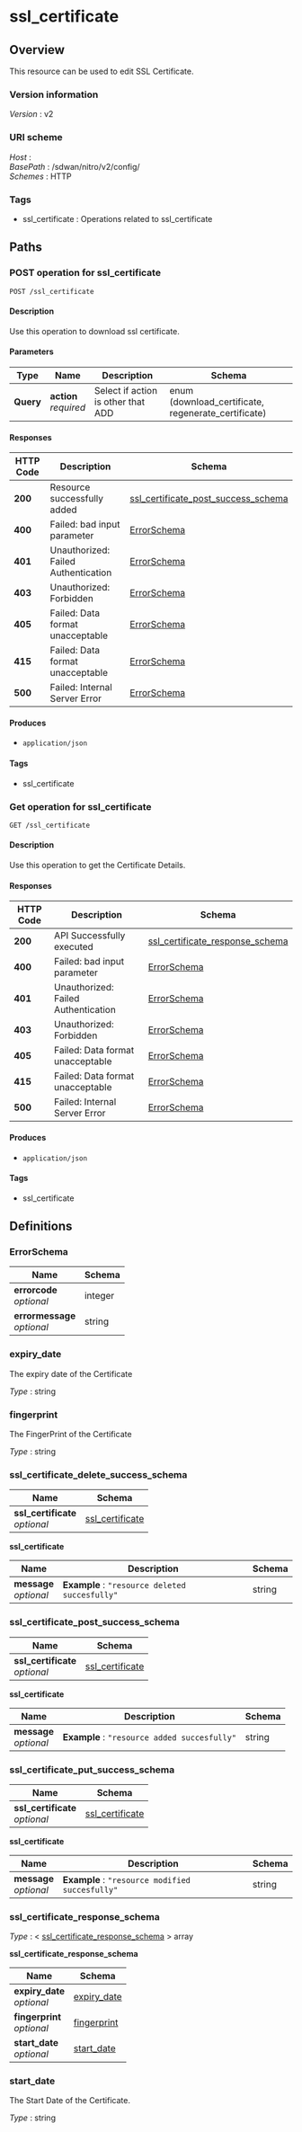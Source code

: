 # ssl\_certificate


<a name="overview"></a>
## Overview
This resource can be used to edit SSL Certificate.


### Version information
*Version* : v2


### URI scheme
*Host* : <MGMT-IP>  
*BasePath* : /sdwan/nitro/v2/config/  
*Schemes* : HTTP


### Tags

* ssl\_certificate : Operations related to ssl\_certificate 




<a name="paths"></a>
## Paths

<a name="ssl\_certificate-post"></a>
### POST operation for ssl\_certificate
```
POST /ssl_certificate
```


#### Description
Use this operation to download ssl certificate.


#### Parameters

|Type|Name|Description|Schema|
|---|---|---|---|
|**Query**|**action**  <br>*required*|Select if action is other that ADD|enum (download\_certificate, regenerate\_certificate)|


#### Responses

|HTTP Code|Description|Schema|
|---|---|---|
|**200**|Resource successfully added|[ssl\_certificate\_post\_success\_schema](#ssl\_certificate\_post\_success\_schema)|
|**400**|Failed: bad input parameter|[ErrorSchema](#errorschema)|
|**401**|Unauthorized: Failed Authentication|[ErrorSchema](#errorschema)|
|**403**|Unauthorized: Forbidden|[ErrorSchema](#errorschema)|
|**405**|Failed: Data format unacceptable|[ErrorSchema](#errorschema)|
|**415**|Failed: Data format unacceptable|[ErrorSchema](#errorschema)|
|**500**|Failed: Internal Server Error|[ErrorSchema](#errorschema)|


#### Produces

* `application/json`


#### Tags

* ssl\_certificate


<a name="ssl\_certificate-get"></a>
### Get operation for ssl\_certificate
```
GET /ssl_certificate
```


#### Description
Use this operation to get the Certificate Details.


#### Responses

|HTTP Code|Description|Schema|
|---|---|---|
|**200**|API Successfully executed|[ssl\_certificate\_response\_schema](#ssl\_certificate\_response\_schema)|
|**400**|Failed: bad input parameter|[ErrorSchema](#errorschema)|
|**401**|Unauthorized: Failed Authentication|[ErrorSchema](#errorschema)|
|**403**|Unauthorized: Forbidden|[ErrorSchema](#errorschema)|
|**405**|Failed: Data format unacceptable|[ErrorSchema](#errorschema)|
|**415**|Failed: Data format unacceptable|[ErrorSchema](#errorschema)|
|**500**|Failed: Internal Server Error|[ErrorSchema](#errorschema)|


#### Produces

* `application/json`


#### Tags

* ssl\_certificate




<a name="definitions"></a>
## Definitions

<a name="errorschema"></a>
### ErrorSchema

|Name|Schema|
|---|---|
|**errorcode**  <br>*optional*|integer|
|**errormessage**  <br>*optional*|string|


<a name="expiry\_date"></a>
### expiry\_date
The expiry date of the Certificate

*Type* : string


<a name="fingerprint"></a>
### fingerprint
The FingerPrint of the Certificate

*Type* : string


<a name="ssl\_certificate\_delete\_success\_schema"></a>
### ssl\_certificate\_delete\_success\_schema

|Name|Schema|
|---|---|
|**ssl\_certificate**  <br>*optional*|[ssl\_certificate](#ssl\_certificate\_delete\_success\_schema-ssl\_certificate)|

<a name="ssl\_certificate\_delete\_success\_schema-ssl\_certificate"></a>
**ssl\_certificate**

|Name|Description|Schema|
|---|---|---|
|**message**  <br>*optional*|**Example** : `"resource deleted succesfully"`|string|


<a name="ssl\_certificate\_post\_success\_schema"></a>
### ssl\_certificate\_post\_success\_schema

|Name|Schema|
|---|---|
|**ssl\_certificate**  <br>*optional*|[ssl\_certificate](#ssl\_certificate\_post\_success\_schema-ssl\_certificate)|

<a name="ssl\_certificate\_post\_success\_schema-ssl\_certificate"></a>
**ssl\_certificate**

|Name|Description|Schema|
|---|---|---|
|**message**  <br>*optional*|**Example** : `"resource added succesfully"`|string|


<a name="ssl\_certificate\_put\_success\_schema"></a>
### ssl\_certificate\_put\_success\_schema

|Name|Schema|
|---|---|
|**ssl\_certificate**  <br>*optional*|[ssl\_certificate](#ssl\_certificate\_put\_success\_schema-ssl\_certificate)|

<a name="ssl\_certificate\_put\_success\_schema-ssl\_certificate"></a>
**ssl\_certificate**

|Name|Description|Schema|
|---|---|---|
|**message**  <br>*optional*|**Example** : `"resource modified succesfully"`|string|


<a name="ssl\_certificate\_response\_schema"></a>
### ssl\_certificate\_response\_schema
*Type* : < [ssl\_certificate\_response\_schema](#ssl\_certificate\_response\_schema-inline) > array

<a name="ssl\_certificate\_response\_schema-inline"></a>
**ssl\_certificate\_response\_schema**

|Name|Schema|
|---|---|
|**expiry\_date**  <br>*optional*|[expiry\_date](#expiry\_date)|
|**fingerprint**  <br>*optional*|[fingerprint](#fingerprint)|
|**start\_date**  <br>*optional*|[start\_date](#start\_date)|


<a name="start\_date"></a>
### start\_date
The Start Date of the Certificate.

*Type* : string





